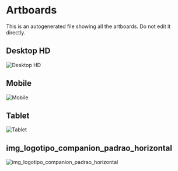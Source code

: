 # Artboards

This is an autogenerated file showing all the artboards. Do not edit it directly.

## Desktop HD

![Desktop HD](./.Artboards/Novo_Companion_Web_v1/Desktop%20HD.png)


## Mobile

![Mobile](./.Artboards/Novo_Companion_Web_v1/Mobile.png)


## Tablet

![Tablet](./.Artboards/Novo_Companion_Web_v1/Tablet.png)


## img_logotipo_companion_padrao_horizontal

![img_logotipo_companion_padrao_horizontal](./.Artboards/Novo_Companion_Web_v1/img_logotipo_companion_padrao_horizontal.png)

